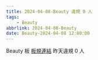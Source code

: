 ```yaml
---
title: 2024-04-08-Beauty 違規 0 人
tags:
    - Beauty
abbrlink: 2024-04-08-Beauty
date: Beauty-2024-04-08 12:00:00
---
```

Beauty 板 [板規連結](https://www.ptt.cc/bbs/Beauty/M.1630069980.A.84B.html)
昨天違規 0 人
